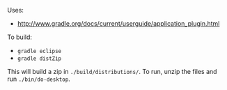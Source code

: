 

Uses:
* http://www.gradle.org/docs/current/userguide/application_plugin.html

To build:
* `gradle eclipse`
* `gradle distZip`

This will build a zip in `./build/distributions/`. To run, unzip the files and run `./bin/do-desktop`.